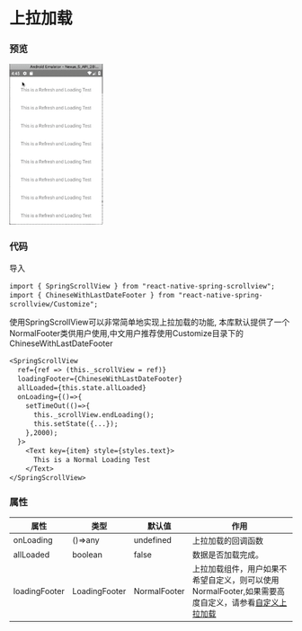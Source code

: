 # 上拉加载

### 预览
![Preview](../../res/LoadingStickyContent.gif)

### 代码

导入

```$js
import { SpringScrollView } from "react-native-spring-scrollview";
import { ChineseWithLastDateFooter } from "react-native-spring-scrollview/Customize";
```

使用SpringScrollView可以非常简单地实现上拉加载的功能, 本库默认提供了一个NormalFooter类供用户使用,中文用户推荐使用Customize目录下的ChineseWithLastDateFooter

```$js
<SpringScrollView
  ref={ref => (this._scrollView = ref)}
  loadingFooter={ChineseWithLastDateFooter}
  allLoaded={this.state.allLoaded}
  onLoading={()=>{
    setTimeOut(()=>{
      this._scrollView.endLoading();
      this.setState({...});
    },2000);
  }>
    <Text key={item} style={styles.text}>
      This is a Normal Loading Test
    </Text>
</SpringScrollView>
```


### 属性

属性  |  类型  |  默认值  |  作用  
---- | ------ | --------- | --------
onLoading | ()=>any | undefined | 上拉加载的回调函数
allLoaded | boolean | false | 数据是否加载完成。
loadingFooter | LoadingFooter | NormalFooter | 上拉加载组件，用户如果不希望自定义，则可以使用NormalFooter,如果需要高度自定义，请参看[自定义上拉加载](CustomLoading)
